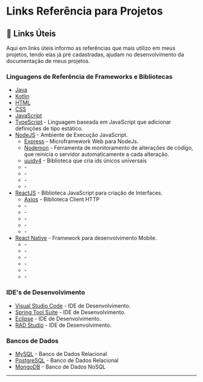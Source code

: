 <!-- ******************************* Título ***************************************************  -->
<h1> Links Referência para Projetos </h1>

<h2 id="links"> 🔗 Links Úteis </h2>

<p> Aqui em links úteis informo as referências que mais utilizo em meus projetos, tendo elas já pré cadastradas, ajudam no desenvolvimento da documentação de meus projetos.</p>

### Linguagens de Referência de Frameworks e Bibliotecas

* [Java](https://www.java.com/)
* [Kotlin](https://developer.android.com/kotlin?hl=pt)
* [HTML](https://www.w3schools.com/html/) 
* [CSS](https://www.w3schools.com/css/) 
* [JavaScript](https://www.w3schools.com/js/DEFAULT.asp)
* [TypeScript](https://www.typescriptlang.org/) - Linguagem baseada em JavaScript que adicionar definições de tipo estático.
* [NodeJS](https://nodejs.org/en/) - Ambiente de Execução JavaScript.
  * [Express](https://www.npmjs.com/package/express) - Microframework Web para NodeJs.
  * [Nodemon](https://www.npmjs.com/package/nodemon) - Ferramenta de monitoramento de alterações de código, que reinicia o servidor automaticamente a cada alteração.
  * [uuidv4](https://www.npmjs.com/package/uuidv4) - Biblioteca que cria ids únicos universais
  * []() - 
  * []() - 
  * []() - 
  * []() - 
* [ReactJS](https://pt-br.reactjs.org/) - Biblioteca JavaScript para criação de Interfaces. 
  * [Axios](https://www.npmjs.com/package/axios) - Biblioteca Client HTTP
  * []() - 
  * []() - 
  * []() - 
  * []() - 
  * []() - 
* [React Native](https://reactnative.dev/) - Framework para desenvolvimento Mobile.
  * []() - 
  * []() - 
  * []() - 
  * []() - 
  * []() - 
  * []() - 

### IDE's de Desenvolvimento

* [Visual Studio Code](https://code.visualstudio.com/) - IDE de Desenvolvimento.
* [Spring Tool Suite](https://spring.io/tools) - IDE de Desenvolvimento.
* [Eclipse](https://www.eclipse.org/) - IDE de Desenvolvimento.
* [RAD Studio](https://www.embarcadero.com/br/products/rad-studio) - IDE de Desenvolvimento.

### Bancos de Dados

* [MySQL](https://www.mysql.com/) - Banco de Dados Relacional
* [PostgreSQL](https://www.postgresql.org/) - Banco de Dados Relacional
* [MongoDB](https://www.mongodb.com/) - Banco de Dados NoSQL 

----